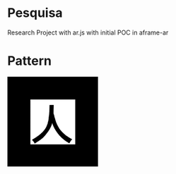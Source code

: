 # Pesquisa
Research Project with ar.js with initial POC in aframe-ar

# Pattern
![Kanji Pattern](https://github.com/allanhal/pesquisa/raw/master/assets/kanji.png)